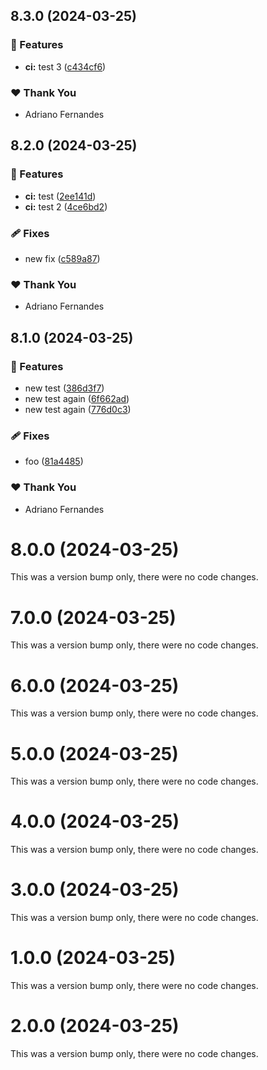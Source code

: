 ## 8.3.0 (2024-03-25)


### 🚀 Features

- **ci:** test 3 ([c434cf6](https://github.com/djadriano/nx-react-library/commit/c434cf6))

### ❤️  Thank You

- Adriano Fernandes

## 8.2.0 (2024-03-25)


### 🚀 Features

- **ci:** test ([2ee141d](https://github.com/djadriano/nx-react-library/commit/2ee141d))
- **ci:** test 2 ([4ce6bd2](https://github.com/djadriano/nx-react-library/commit/4ce6bd2))

### 🩹 Fixes

- new fix ([c589a87](https://github.com/djadriano/nx-react-library/commit/c589a87))

### ❤️  Thank You

- Adriano Fernandes

## 8.1.0 (2024-03-25)


### 🚀 Features

- new test ([386d3f7](https://github.com/djadriano/nx-react-library/commit/386d3f7))
- new test again ([6f662ad](https://github.com/djadriano/nx-react-library/commit/6f662ad))
- new test again ([776d0c3](https://github.com/djadriano/nx-react-library/commit/776d0c3))

### 🩹 Fixes

- foo ([81a4485](https://github.com/djadriano/nx-react-library/commit/81a4485))

### ❤️  Thank You

- Adriano Fernandes

# 8.0.0 (2024-03-25)

This was a version bump only, there were no code changes.

# 7.0.0 (2024-03-25)

This was a version bump only, there were no code changes.

# 6.0.0 (2024-03-25)

This was a version bump only, there were no code changes.

# 5.0.0 (2024-03-25)

This was a version bump only, there were no code changes.

# 4.0.0 (2024-03-25)

This was a version bump only, there were no code changes.

# 3.0.0 (2024-03-25)

This was a version bump only, there were no code changes.

# 1.0.0 (2024-03-25)

This was a version bump only, there were no code changes.

# 2.0.0 (2024-03-25)

This was a version bump only, there were no code changes.